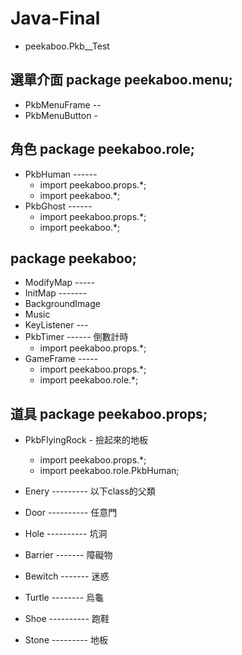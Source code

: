 # Java-Final

* peekaboo.Pkb__Test

## 選單介面 package peekaboo.menu;
* PkbMenuFrame -- 
* PkbMenuButton -

## 角色 package peekaboo.role;
* PkbHuman ------
    + import peekaboo.props.*;
    + import peekaboo.*;
* PkbGhost ------
    + import peekaboo.props.*;
    + import peekaboo.*;

## package peekaboo;
* ModifyMap -----
* InitMap -------
* BackgroundImage 
* Music
* KeyListener --- 
* PkbTimer ------ 倒數計時
    + import peekaboo.props.*;
* GameFrame ----- 
    + import peekaboo.props.*;
    + import peekaboo.role.*;

## 道具 package peekaboo.props;
* PkbFlyingRock - 撿起來的地板
    + import peekaboo.props.*;
    + import peekaboo.role.PkbHuman;
    
* Enery --------- 以下class的父類
* Door ---------- 任意門
* Hole ---------- 坑洞
* Barrier ------- 障礙物
* Bewitch ------- 迷惑
* Turtle -------- 烏龜
* Shoe ---------- 跑鞋
* Stone --------- 地板